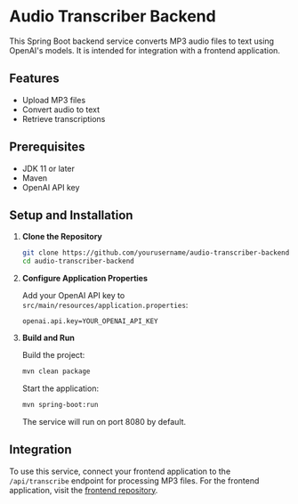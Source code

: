 # Audio Transcriber Backend

This Spring Boot backend service converts MP3 audio files to text using OpenAI's models. It is intended for integration with a frontend application.

## Features

- Upload MP3 files
- Convert audio to text
- Retrieve transcriptions

## Prerequisites

- JDK 11 or later
- Maven
- OpenAI API key

## Setup and Installation

1. **Clone the Repository**

   ```bash
   git clone https://github.com/yourusername/audio-transcriber-backend.git
   cd audio-transcriber-backend
   ```

2. **Configure Application Properties**

   Add your OpenAI API key to `src/main/resources/application.properties`:

   ```properties
   openai.api.key=YOUR_OPENAI_API_KEY
   ```

3. **Build and Run**

   Build the project:

   ```bash
   mvn clean package
   ```

   Start the application:

   ```bash
   mvn spring-boot:run
   ```

   The service will run on port 8080 by default.

## Integration

To use this service, connect your frontend application to the `/api/transcribe` endpoint for processing MP3 files. For the frontend application, visit the [frontend repository](https://github.com/Jonathan-Tong1/audio-transcriber).
